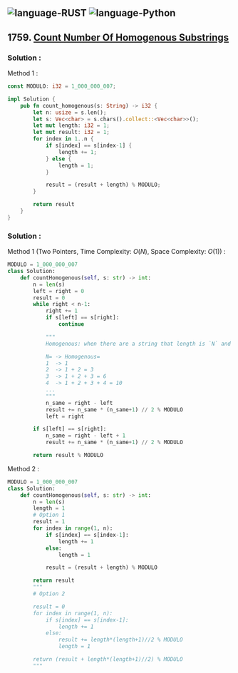 ![language-RUST](https://img.shields.io/badge/RUST-8d4004?style=for-the-badge&logo=RUST)
![language-Python](https://img.shields.io/badge/Python-ffd43b?style=for-the-badge&logo=PYTHON)
---

## 1759. [Count Number Of Homogenous Substrings](https://leetcode.com/problems/count-number-of-homogenous-substrings)

### Solution :

Method 1 :
```rust
const MODULO: i32 = 1_000_000_007;

impl Solution {
    pub fn count_homogenous(s: String) -> i32 {
        let n: usize = s.len();
        let s: Vec<char> = s.chars().collect::<Vec<char>>();
        let mut length: i32 = 1;
        let mut result: i32 = 1;
        for index in 1..n {
            if s[index] == s[index-1] {
                length += 1;
            } else {
                length = 1;
            }

            result = (result + length) % MODULO;
        }

        return result
    }
}
```

### Solution :

Method 1 (Two Pointers, Time Complexity: $O(N)$, Space Complexity: $O(1)$) :
```python
MODULO = 1_000_000_007
class Solution:
    def countHomogenous(self, s: str) -> int:
        n = len(s)
        left = right = 0
        result = 0
        while right < n-1:
            right += 1
            if s[left] == s[right]:
                continue

            """
            Homogenous: when there are a string that length is `N` and all of the chars in it are the same. We can find following pattern.

            N= -> Homogenous=
            1  -> 1
            2  -> 1 + 2 = 3
            3  -> 1 + 2 + 3 = 6
            4  -> 1 + 2 + 3 + 4 = 10
            ...
            """
            n_same = right - left
            result += n_same * (n_same+1) // 2 % MODULO
            left = right

        if s[left] == s[right]:
            n_same = right - left + 1
            result += n_same * (n_same+1) // 2 % MODULO

        return result % MODULO
```

Method 2 :
```python
MODULO = 1_000_000_007
class Solution:
    def countHomogenous(self, s: str) -> int:
        n = len(s)
        length = 1
        # Option 1
        result = 1
        for index in range(1, n):
            if s[index] == s[index-1]:
                length += 1
            else:
                length = 1

            result = (result + length) % MODULO

        return result
        """
        # Option 2

        result = 0
        for index in range(1, n):
            if s[index] == s[index-1]:
                length += 1
            else:
                result += length*(length+1)//2 % MODULO
                length = 1

        return (result + length*(length+1)//2) % MODULO
        """
```
